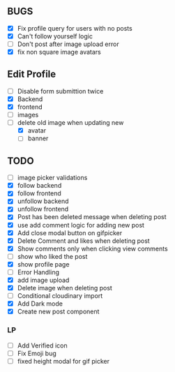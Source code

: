 ## BUGS

- [x] Fix profile query for users with no posts
- [x] Can't follow yourself logic
- [ ] Don't post after image upload error
- [x] fix non square image avatars

## Edit Profile

- [ ] Disable form submittion twice
- [x] Backend
- [x] frontend
- [ ] images
- [ ] delete old image when updating new
  - [x] avatar
  - [ ] banner

## TODO

- [ ] image picker validations
- [x] follow backend
- [x] follow frontend
- [x] unfollow backend
- [x] unfollow frontend
- [x] Post has been deleted message when deleting post
- [x] use add comment logic for adding new post
- [x] Add close modal button on gifpicker
- [x] Delete Comment and likes when deleting post
- [x] Show comments only when clicking view comments
- [ ] show who liked the post
- [x] show profile page
- [ ] Error Handling
- [x] add image upload
- [x] Delete image when deleting post
- [ ] Conditional cloudinary import
- [x] Add Dark mode
- [x] Create new post component

### LP

- [ ] Add Verified icon
- [ ] Fix Emoji bug
- [ ] fixed height modal for gif picker
